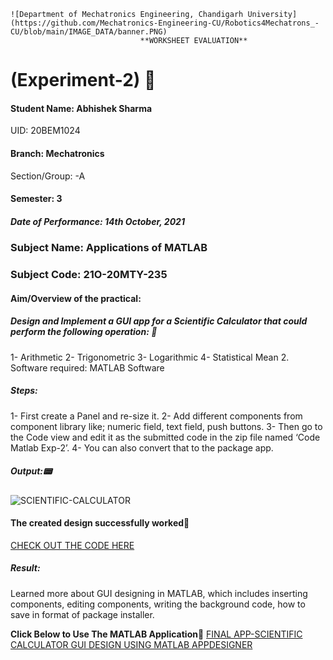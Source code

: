 	![Department of Mechatronics Engineering, Chandigarh University](https://github.com/Mechatronics-Engineering-CU/Robotics4Mechatrons_-CU/blob/main/IMAGE_DATA/banner.PNG)
                                 **WORKSHEET EVALUATION**
# (Experiment-2) 📃

#### Student Name: Abhishek Sharma		                                
UID: 20BEM1024

#### Branch: Mechatronics 	                                   	      
Section/Group: -A

#### Semester: 3  						                                        
##### Date of Performance: 14th October, 2021

### Subject Name: Applications of MATLAB                  
### Subject Code: 21O-20MTY-235

#### Aim/Overview of the practical: 

##### Design and Implement a GUI app for a Scientific Calculator that could perform the following operation: 🚀
1- Arithmetic 
2- Trigonometric
3- Logarithmic
4- Statistical Mean
2. Software required: MATLAB Software
##### Steps:
1- First create a Panel and re-size it.
2- Add different components from component library like; numeric field, text field, push buttons.
3- Then go to the Code view and edit it as the submitted code in the zip file named ‘Code Matlab Exp-2’.
4- You can also convert that to the package app.

##### Output:📟
![SCIENTIFIC-CALCULATOR](https://github.com/Mechatronics-Engineering-CU/Applications-of-Matlab/blob/main/DATA/SC_BY_ABHISHEK.png)

#### The created design successfully worked🚩
[CHECK OUT THE CODE HERE](https://github.com/Mechatronics-Engineering-CU/Applications-of-Matlab/blob/main/DATA/Code%20Matlab%20Exp-2.txt)

##### Result:
Learned more about GUI designing in MATLAB, which includes inserting components, editing components, writing the background code, how to save in format of package installer. 

**Click Below to Use The MATLAB Application**🚩
[FINAL APP-SCIENTIFIC CALCULATOR GUI DESIGN USING MATLAB APPDESIGNER](https://github.com/Mechatronics-Engineering-CU/Applications-of-Matlab/blob/main/DATA/Scientific%20Calculator.mlappinstall)

